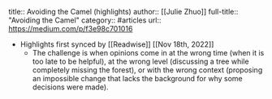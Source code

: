 title:: Avoiding the Camel (highlights)
author:: [[Julie Zhuo]]
full-title:: "Avoiding the Camel"
category:: #articles
url:: https://medium.com/p/f3e98c701016

- Highlights first synced by [[Readwise]] [[Nov 18th, 2022]]
	- The challenge is when opinions come in at the wrong time (when it is too late to be helpful), at the wrong level (discussing a tree while completely missing the forest), or with the wrong context (proposing an impossible change that lacks the background for why some decisions were made).